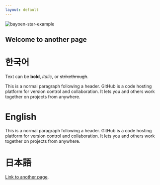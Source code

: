 ```yaml
---
layout: default
---
```


![bayoen-star-example](/bayoen-star-example.png)

## Welcome to another page

<a name="Korean"> </a>
# 한국어
Text can be **bold**, _italic_, or ~~strikethrough~~.




This is a normal paragraph following a header. GitHub is a code hosting platform for version control and collaboration. It lets you and others work together on projects from anywhere.

<a name="English"> </a>
# English

This is a normal paragraph following a header. GitHub is a code hosting platform for version control and collaboration. It lets you and others work together on projects from anywhere.

<a name="Japanese"> </a>
# 日本語

[Link to another page](./another-page.html).